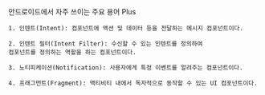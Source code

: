 안드로이드에서 자주 쓰이는 주요 용어 Plus

    1. 인텐트(Intent): 컴포넌트에 액션 및 데이터 등을 전달하는 메시지 컴포넌트이다.

    2. 인텐트 필터(Intent Filter): 수신할 수 있는 인텐트를 정의하여
    컴포넌트를 정의하는 역할을 하는 컴포넌트이다. 

    3. 노티피케이션(Notification): 사용자에게 특정 이벤트를 알려주는 컴포넌트이다.

    4. 프래그먼트(Fragment): 액티비티 내에서 독자적으로 동작할 수 있는 UI 컴포넌트이다.